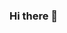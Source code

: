 ### Hi there 👋

<!--
**Adithyan-BS/Adithyan-BS** is a ✨ _special_ ✨ repository because its `README.md` (this file) appears on your GitHub profile.


- 🔭 I’m currently working on Game Devlopment
- 🌱 I’m currently learning Unity 3D
-
![hippo]([https://media3.giphy.com/media/aUovxH8Vf9qDu/giphy.gif](https://github.com/Adithyan-BS/Adithyan-BS/blob/main/Assets/Replaced_TermiteLair.gif))
-->
